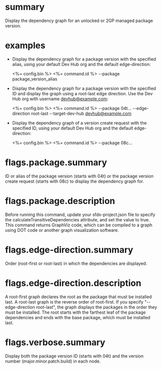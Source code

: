 # summary

Display the dependency graph for an unlocked or 2GP managed package version.

# examples

- Display the dependency graph for a package version with the specified alias, using your default Dev Hub org and the default edge-direction:

  <%= config.bin %> <%= command.id %> --package package_version_alias

- Display the dependency graph for a package version with the specified ID and display the graph using a root-last edge direction. Use the Dev Hub org with username devhub@example.com:

  <%= config.bin %> <%= command.id %> --package 04t... --edge-direction root-last --target-dev-hub devhub@example.com

- Display the dependency graph of a version create request with the specified ID, using your default Dev Hub org and the default edge-direction:

  <%= config.bin %> <%= command.id %> --package 08c...

# flags.package.summary

ID or alias of the package version (starts with 04t) or the package version create request (starts with 08c) to display the dependency graph for.

# flags.package.description

Before running this command, update your sfdx-project.json file to specify the calculateTransitiveDependencies attribute, and set the value to true. This command returns GraphViz code, which can be compiled to a graph using DOT code or another graph visualization software.

# flags.edge-direction.summary

Order (root-first or root-last) in which the dependencies are displayed.

# flags.edge-direction.description

A root-first graph declares the root as the package that must be installed last. A root-last graph is the reverse order of root-first. If you specify "--edge-direction root-last", the graph displays the packages in the order they must be installed. The root starts with the farthest leaf of the package dependencies and ends with the base package, which must be installed last.

# flags.verbose.summary

Display both the package version ID (starts with 04t) and the version number (major.minor.patch.build) in each node.
